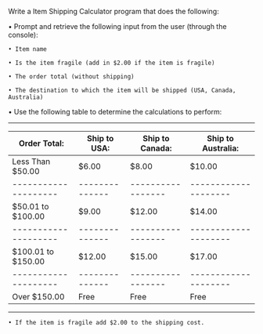Write a Item Shipping Calculator program that does the following:

• Prompt and retrieve the following input from the user (through the console):

    • Item name
  
    • Is the item fragile (add in $2.00 if the item is fragile)
  
    • The order total (without shipping)
  
    • The destination to which the item will be shipped (USA, Canada, Australia)  
  
  
• Use the following table to determine the calculations to perform:

----------------------------------------------------------------------------                  
|    Order Total:    | Ship to USA: | Ship to Canada: | Ship to Australia: |
|--------------------|--------------|-----------------|--------------------|
| Less Than $50.00   | $6.00        | $8.00           | $10.00             |
|--------------------|--------------|-----------------|--------------------|
| $50.01 to $100.00  | $9.00        | $12.00          | $14.00             |
|--------------------|--------------|-----------------|--------------------|
| $100.01 to $150.00 | $12.00       | $15.00          | $17.00             |
|--------------------|--------------|-----------------|--------------------|
| Over $150.00       | Free         | Free            | Free               |
----------------------------------------------------------------------------
  
    • If the item is fragile add $2.00 to the shipping cost.
